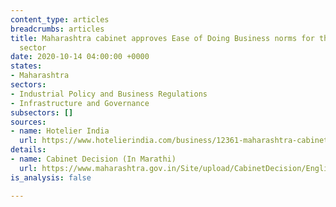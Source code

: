 ```yaml
---
content_type: articles
breadcrumbs: articles
title: Maharashtra cabinet approves Ease of Doing Business norms for the state’s hospitality
  sector
date: 2020-10-14 04:00:00 +0000
states:
- Maharashtra
sectors:
- Industrial Policy and Business Regulations
- Infrastructure and Governance
subsectors: []
sources:
- name: Hotelier India
  url: https://www.hotelierindia.com/business/12361-maharashtra-cabinet-approves-ease-of-doing-business-policy-for-hospitality-sector
details:
- name: Cabinet Decision (In Marathi)
  url: https://www.maharashtra.gov.in/Site/upload/CabinetDecision/English/07-10-2020%20Cabinet%20Decision%20(Meeting%20No.40).pdf
is_analysis: false

---
```


